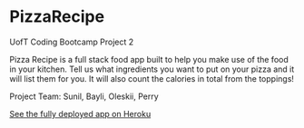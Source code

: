 # PizzaRecipe
UofT Coding Bootcamp Project 2

Pizza Recipe is a full stack food app built to help you make use of the food in your kitchen. Tell us what ingredients you want to put on your pizza and it will list them for you. It will also count the calories in total from the toppings!

Project Team: Sunil, Bayli, Oleskii, Perry

[See the fully deployed app on Heroku](https://nameless-citadel-20771.herokuapp.com/)
